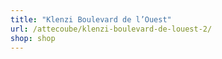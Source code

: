 ```yaml
---
title: "Klenzi Boulevard de l’Ouest"
url: /attecoube/klenzi-boulevard-de-louest-2/
shop: shop
---
```

